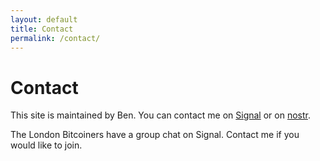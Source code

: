 ```yaml
---
layout: default
title: Contact
permalink: /contact/
---
```


# Contact

This site is maintained by Ben. You can contact me on [Signal][ben_signal] or on [nostr][ben_nostr].

The London Bitcoiners have a group chat on Signal. Contact me if you would like to join.

[ben_signal]: https://signal.me/#eu/RNFtp2WLpAISNwxluN9tZI9R_DmX8DYuWrkfNaya0eKfSr2JwzpEPYe8JLaLuq-m
[ben_nostr]: https://njump.me/npub16j6mdp0dt86yu77wssfv42lxka86tv05me3jwl5789ycnlmvqzasxlfjqz